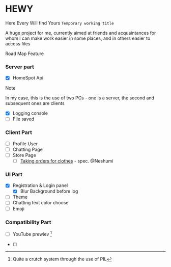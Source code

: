 # HEWY
Here Every Will find Yours ` Temporary working title `

A huge project for me, currently aimed at friends and acquaintances for whom I can make work easier in some places, and in others easier to access files






Road Map Feature 
### Server part

- [x] HomeSpot Api
> [!NOTE]
> In my case, this is the use of two PCs - one is a server, the second and subsequent ones are clients
- [x] Logging console
- [ ] File saved

### Client Part

- [ ] Profile User
- [ ] Chatting Page
- [ ] Store Page
  - [ ] [Taking orders for clothes](https://pages.github.com/) - spec. @Neshumi
  
### UI Part

- [x] Registration & Login panel
   - [x] Blur Background before log
- [ ] Theme
- [ ] Chatting text color choose
- [ ] Emoji
  
### Compatibility Part

- [ ] YouTube prewiev [^1]
[^1]: Quite a crutch system through the use of PIL
- [ ]
  
